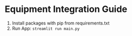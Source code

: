 # Equipment Integration Guide

1. Install packages with pip from requirements.txt 
2. Run App: `streamlit run main.py`